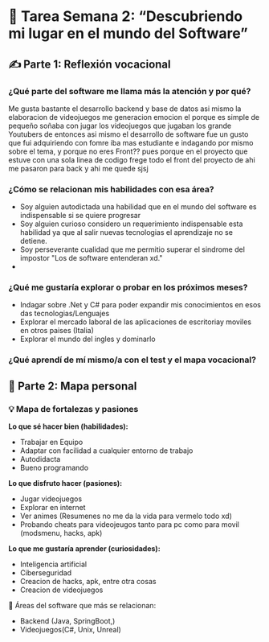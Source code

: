 # 📝 Tarea Semana 2: “Descubriendo mi lugar en el mundo del Software”
## ✍️ Parte 1: Reflexión vocacional

### ¿Qué parte del software me llama más la atención y por qué?
Me gusta bastante el desarrollo backend y base de datos asi mismo la elaboracion de videojuegos me generacion emocion el porque es simple de pequeño soñaba con jugar los videojuegos que jugaban los grande Youtubers de entonces asi mismo el desarrollo de software fue un gusto que fui adquiriendo con fomre iba mas estudiante e indagando por mismo sobre el tema, y porque no eres Front?? pues porque en el proyecto que estuve con una sola linea de codigo frege todo el front del proyecto de ahi me pasaron para back y ahi me quede sjsj

### ¿Cómo se relacionan mis habilidades con esa área?
- Soy alguien autodictada una habilidad que en el mundo del software es indispensable si se quiere progresar
- Soy alguien curioso considero un requerimiento indispensable esta habilidad ya que al salir nuevas tecnologias el aprendizaje no se detiene.
- Soy perseverante cualidad que me permitio superar el sindrome del impostor "Los de software entenderan xd."
- 
### ¿Qué me gustaría explorar o probar en los próximos meses?
- Indagar sobre .Net y C# para poder expandir mis conocimientos en esos das tecnologias/Lenguajes
- Explorar el mercado laboral de las aplicaciones de escritoriay moviles en otros paises (Italia)
- Explorar el mundo del ingles y dominarlo
  
### ¿Qué aprendí de mí mismo/a con el test y el mapa vocacional?

## 🧱 Parte 2: Mapa personal
### 💡 Mapa de fortalezas y pasiones

**Lo que sé hacer bien (habilidades):**  
- Trabajar en Equipo
- Adaptar con facilidad a cualquier entorno de trabajo
- Autodidacta
- Bueno programando

**Lo que disfruto hacer (pasiones):**  
- Jugar videojuegos
- Explorar en internet
- Ver animes (Resumenes no me da la vida para vermelo todo xd)
- Probando cheats para videojeugos tanto para pc como para movil (modsmenu, hacks, apk)

**Lo que me gustaría aprender (curiosidades):**  
- Inteligencia artificial
- Ciberseguridad
- Creacion de hacks, apk, entre otra cosas
- Creacion de videojuegos

🌟 Áreas del software que más se relacionan:  
- Backend (Java, SpringBoot,)
- Videojuegos(C#, Unix, Unreal)
